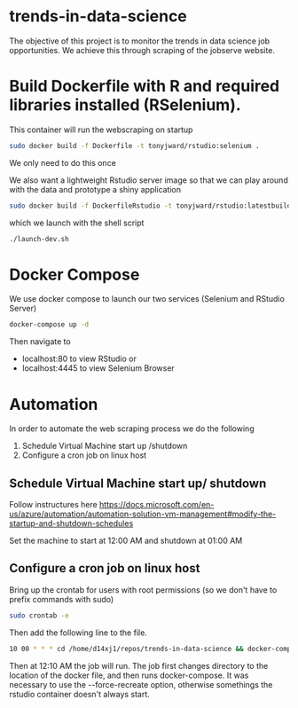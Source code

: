 # trends-in-data-science
The objective of this project is to monitor the trends in data science job opportunities. We achieve this through scraping of the jobserve website. 

# Build Dockerfile with R and required libraries installed (RSelenium). 
This container will  run the webscraping on startup

```bash
sudo docker build -f Dockerfile -t tonyjward/rstudio:selenium .
```

We only need to do this once

We also want a lightweight Rstudio server image so that we can play around with the data and prototype a shiny application

```bash
sudo docker build -f DockerfileRstudio -t tonyjward/rstudio:latestbuild .
```

which we launch with the shell script

```bash
./launch-dev.sh
```

# Docker Compose

We use docker compose to launch our two services (Selenium and RStudio Server)

```bash
docker-compose up -d
```

Then navigate to 
* localhost:80 to view RStudio or
* localhost:4445 to view Selenium Browser

# Automation
In order to automate the web scraping process we do the following

1) Schedule Virtual Machine start up /shutdown 
2) Configure a cron job on linux host

## Schedule Virtual Machine start up/ shutdown
Follow instructures here
https://docs.microsoft.com/en-us/azure/automation/automation-solution-vm-management#modify-the-startup-and-shutdown-schedules

Set the machine to start at 12:00 AM and shutdown at 01:00 AM

## Configure a cron job on linux host

Bring up the crontab for users with root permissions (so we don't have to prefix commands with sudo)

```bash
sudo crontab -e
```

Then add the following line to the file.

```bash
10 00 * * * cd /home/d14xj1/repos/trends-in-data-science && docker-compose up -d --force-recreate
```

Then at 12:10 AM the job will run. The job first changes directory to the location of the docker file, and then runs docker-compose.
It was necessary to use the --force-recreate option, otherwise somethings the rstudio container doesn't always start.




